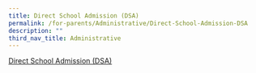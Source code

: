 ```yaml
---
title: Direct School Admission (DSA)
permalink: /for-parents/Administrative/Direct-School-Admission-DSA
description: ""
third_nav_title: Administrative
---
```

[Direct School Admission (DSA)](https://www.moe.gov.sg/secondary/dsa)